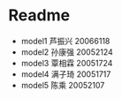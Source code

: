 # Readme

* model1 芦振兴 20066118
* model2 孙康强 20052124
* model3 覃相霖 20051724
* model4 满子琦 20051717
* model5  陈乘   20052107